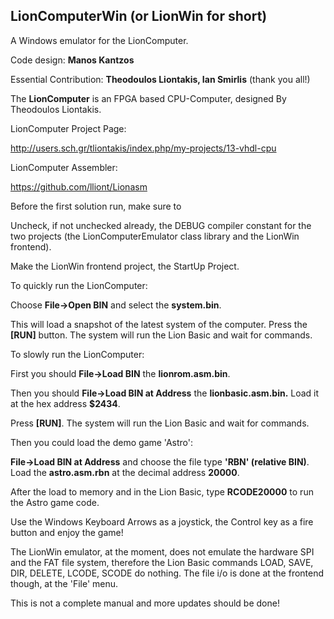 LionComputerWin (or LionWin for short)
-------

A Windows emulator for the LionComputer.

Code design: **Manos Kantzos**

Essential Contribution: **Theodoulos Liontakis, Ian Smirlis** (thank you all!)

The **LionComputer** is an FPGA based CPU-Computer, designed By Theodoulos Liontakis.

LionComputer Project Page:

http://users.sch.gr/tliontakis/index.php/my-projects/13-vhdl-cpu

LionComputer Assembler:

https://github.com/lliont/Lionasm


Before the first solution run, make sure to 

Uncheck, if not unchecked already, the DEBUG compiler constant for the two projects (the LionComputerEmulator class library and the LionWin frontend).

Make the LionWin frontend project, the StartUp Project.


To quickly run the LionComputer:

Choose **File->Open BIN** and select the **system.bin**.

This will load a snapshot of the latest system of the computer. Press the **[RUN]** button. The system will run the Lion Basic and wait for commands.


To slowly run the LionComputer:

First you should **File->Load BIN** the **lionrom.asm.bin**.

Then you should **File->Load BIN at Address** the **lionbasic.asm.bin.** Load it at the hex address **$2434**.

Press **[RUN]**. The system will run the Lion Basic and wait for commands.


Then you could load the demo game 'Astro':

**File->Load BIN at Address** and choose the file type **'RBN' (relative BIN)**. Load the **astro.asm.rbn** at the decimal address **20000**.

After the load to memory and in the Lion Basic, type **RCODE20000** to run the Astro game code.

Use the Windows Keyboard Arrows as a joystick, the Control key as a fire button and enjoy the game!


The LionWin emulator, at the moment, does not emulate the hardware SPI and the FAT file system, therefore the Lion Basic commands LOAD, SAVE, DIR, DELETE, LCODE, SCODE do nothing. The file i/o is done at the frontend though, at the 'File' menu.


This is not a complete manual and more updates should be done!

